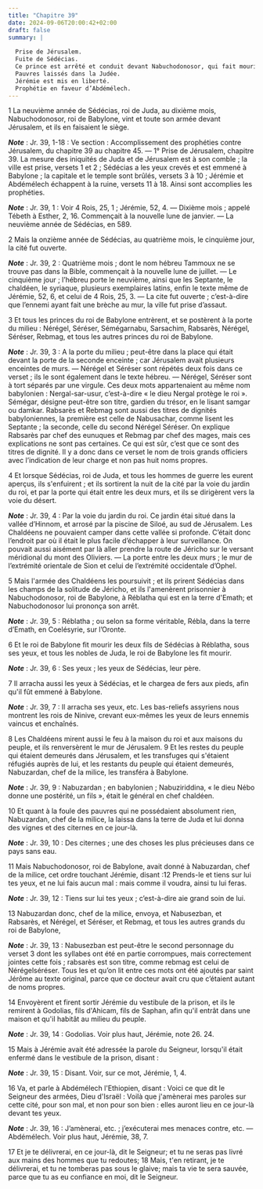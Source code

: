 ```yaml
---
title: "Chapitre 39"
date: 2024-09-06T20:00:42+02:00
draft: false
summary: |
  
  Prise de Jérusalem.
  Fuite de Sédécias.
  Ce prince est arrêté et conduit devant Nabuchodonosor, qui fait mourir ses enfants, lui fait arracher les yeux à lui-même en le chargeant de fers.
  Pauvres laissés dans la Judée.
  Jérémie est mis en liberté.
  Prophétie en faveur d’Abdémélech.
---
```



1 La neuvième année de Sédécias, roi de Juda, au dixième mois, Nabuchodonosor, roi de Babylone, vint et toute son armée devant Jérusalem, et ils en faisaient le siège.

***Note*** :  Jr. 39, 1-18 : Ve section : Accomplissement des prophéties contre Jérusalem, du chapitre 39 au chapitre 45. ― 1° Prise de Jérusalem, chapitre 39. La mesure des iniquités de Juda et de Jérusalem est à son comble ; la ville est prise, versets 1 et 2 ; Sédécias a les yeux crevés et est emmené à Babylone ; la capitale et le temple sont brûlés, versets 3 à 10 ; Jérémie et Abdémélech échappent à la ruine, versets 11 à 18. Ainsi sont accomplies les prophéties.

***Note*** :  Jr. 39, 1 : Voir 4 Rois, 25, 1 ; Jérémie, 52, 4. ― Dixième mois ; appelé Tébeth à Esther, 2, 16. Commençait à la nouvelle lune de janvier. ― La neuvième année de Sédécias, en 589.


2 Mais la onzième année de Sédécias, au quatrième mois, le cinquième jour, la cité fut ouverte.

***Note*** :  Jr. 39, 2 : Quatrième mois ; dont le nom hébreu Tammoux ne se trouve pas dans la Bible, commençait à la nouvelle lune de juillet. ― Le cinquième jour ; l’hébreu porte le neuvième, ainsi que les Septante, le chaldéen, le syriaque, plusieurs exemplaires latins, enfin le texte même de Jérémie, 52, 6, et celui de 4 Rois, 25, 3. ― La cite fut ouverte ; c’est-à-dire que l’ennemi ayant fait une brèche au mur, la ville fut prise d’assaut.

3 Et tous les princes du roi de Babylone entrèrent, et se postèrent à la porte du milieu : Nérégel, Séréser, Sémégarnabu, Sarsachim, Rabsarès, Nérégel, Séréser, Rebmag, et tous les autres princes du roi de Babylone.

***Note*** :  Jr. 39, 3 : A la porte du milieu ; peut-être dans la place qui était devant la porte de la seconde enceinte ; car Jérusalem avait plusieurs enceintes de murs. ― Nérégel et Séréser sont répétés deux fois dans ce verset ; ils le sont également dans le texte hébreu. ― Nérégel, Séréser sont à tort séparés par une virgule. Ces deux mots appartenaient au même nom babylonien : Nergal-sar-usur, c’est-à-dire « le dieu Nergal protège le roi ». Sémégar, désigne peut-être son titre, gardien du trésor, en le lisant samgar ou damkar. Rabsarès et Rebmag sont aussi des titres de dignités babyloniennes, la première est celle de Nabusachar, comme lisent les Septante ; la seconde, celle du second Nérégel Séréser. On explique Rabsarès par chef des eunuques et Rebmag par chef des mages, mais ces explications ne sont pas certaines. Ce qui est sûr, c’est que ce sont des titres de dignité. Il y a donc dans ce verset le nom de trois grands officiers avec l’indication de leur charge et non pas huit noms propres.


4 Et lorsque Sédécias, roi de Juda, et tous les hommes de guerre les eurent aperçus, ils s'enfuirent ; et ils sortirent la nuit de la cité par la voie du jardin du roi, et par la porte qui était entre les deux murs, et ils se dirigèrent vers la voie du désert.

***Note*** :  Jr. 39, 4 : Par la voie du jardin du roi. Ce jardin étai situé dans la vallée d’Hinnom, et arrosé par la piscine de Siloé, au sud de Jérusalem. Les Chaldéens ne pouvaient camper dans cette vallée si profonde. C’était donc l’endroit par où il était le plus facile d’échapper à leur surveillance. On pouvait aussi aisément par là aller prendre la route de Jéricho sur le versant méridional du mont des Oliviers. ― La porte entre les deux murs ; le mur de l’extrémité orientale de Sion et celui de l’extrémité occidentale d’Ophel.

5 Mais l'armée des Chaldéens les poursuivit ; et ils prirent Sédécias dans les champs de la solitude de Jéricho, et ils l'amenèrent prisonnier à Nabuchodonosor, roi de Babylone, à Réblatha qui est en la terre d'Emath; et Nabuchodonosor lui prononça son arrêt.

***Note*** :  Jr. 39, 5 : Réblatha ; ou selon sa forme véritable, Rébla, dans la terre d’Emath, en Coelésyrie, sur l’Oronte.

6 Et le roi de Babylone fit mourir les deux fils de Sédécias à Réblatha, sous ses yeux, et tous les nobles de Juda, le roi de Babylone les fit mourir.

***Note*** :  Jr. 39, 6 : Ses yeux ; les yeux de Sédécias, leur père.

7 Il arracha aussi les yeux à Sédécias, et le chargea de fers aux pieds, afin qu'il fût emmené à Babylone.

***Note*** :  Jr. 39, 7 : Il arracha ses yeux, etc. Les bas-reliefs assyriens nous montrent les rois de Ninive, crevant eux-mêmes les yeux de leurs ennemis vaincus et enchaînés.

8 Les Chaldéens mirent aussi le feu à la maison du roi et aux maisons du peuple, et ils renversèrent le mur de Jérusalem. 9 Et les restes du peuple qui étaient demeurés dans Jérusalem, et les transfuges qui s'étaient réfugiés auprès de lui, et les restants du peuple qui étaient demeurés, Nabuzardan, chef de la milice, les transféra à Babylone.

***Note*** :  Jr. 39, 9 : Nabuzardan ; en babylonien ; Nabuziriddina, « le dieu Nébo donne une postérité, un fils », était le général en chef chaldéen.

10 Et quant à la foule des pauvres qui ne possédaient absolument rien, Nabuzardan, chef de la milice, la laissa dans la terre de Juda et lui donna des vignes et des citernes en ce jour-là.

***Note*** :  Jr. 39, 10 : Des citernes ; une des choses les plus précieuses dans ce pays sans eau.


11 Mais Nabuchodonosor, roi de Babylone, avait donné à Nabuzardan, chef de la milice, cet ordre touchant Jérémie, disant :12 Prends-le et tiens sur lui tes yeux, et ne lui fais aucun mal : mais comme il voudra, ainsi tu lui feras.

***Note*** :  Jr. 39, 12 : Tiens sur lui tes yeux ; c’est-à-dire aie grand soin de lui.

13 Nabuzardan donc, chef de la milice, envoya, et Nabusezban, et Rabsarès, et Nérégel, et Séréser, et Rebmag, et tous les autres grands du roi de Babylone,

***Note*** :  Jr. 39, 13 : Nabusezban est peut-être le second personnage du verset 3 dont les syllabes ont été en partie corrompues, mais correctement jointes cette fois ; rabsarès est son titre, comme rebmag est celui de Nérégelséréser. Tous les et qu’on lit entre ces mots ont été ajoutés par saint Jérôme au texte original, parce que ce docteur avait cru que c’étaient autant de noms propres.

14 Envoyèrent et firent sortir Jérémie du vestibule de la prison, et ils le remirent à Godolias, fils d'Ahicam, fils de Saphan, afin qu'il entrât dans une maison et qu'il habitât au milieu du peuple.

***Note*** :  Jr. 39, 14 : Godolias. Voir plus haut, Jérémie, note 26. 24.


15 Mais à Jérémie avait été adressée la parole du Seigneur, lorsqu'il était enfermé dans le vestibule de la prison, disant :

***Note*** :  Jr. 39, 15 : Disant. Voir, sur ce mot, Jérémie, 1, 4.


16 Va, et parle à Abdémélech l'Ethiopien, disant : Voici ce que dit le Seigneur des armées, Dieu d'Israël : Voilà que j'amènerai mes paroles sur cette cité, pour son mal, et non pour son bien : elles auront lieu en ce jour-là devant tes yeux.

***Note*** :  Jr. 39, 16 : J’amènerai, etc. ; j’exécuterai mes menaces contre, etc. ― Abdémélech. Voir plus haut, Jérémie, 38, 7.

17 Et je te délivrerai, en ce jour-là, dit le Seigneur; et tu ne seras pas livré aux mains des hommes que tu redoutes; 18 Mais, t'en retirant, je te délivrerai, et tu ne tomberas pas sous le glaive; mais ta vie te sera sauvée, parce que tu as eu confiance en moi, dit le Seigneur.

